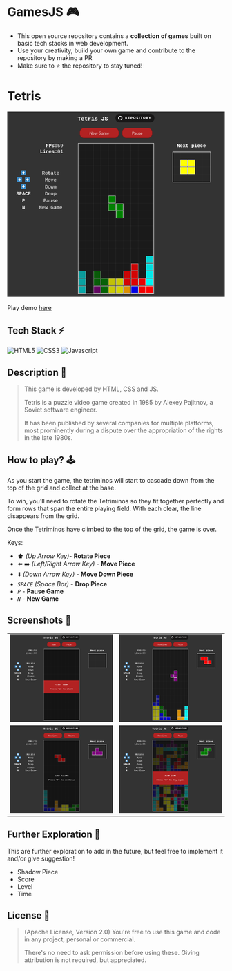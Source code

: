 # GamesJS 🎮

- This open source repository contains a **collection of games** built on basic tech stacks in web development. 
- Use your creativity, build your own game and contribute to the repository by making a PR
- Make sure to ⭐️ the repository to stay tuned! 

# Tetris

![Game Show](./assets/game-show.png)

Play demo <a href='https://miguelrolo.github.io/Repository/GamesJS/Tetris/'>here</a>

## Tech Stack ⚡

![HTML5](https://img.shields.io/badge/HTML5-E34F26.svg?style=for-the-badge&logo=HTML5&logoColor=white)
![CSS3](https://img.shields.io/badge/CSS3-1572B6.svg?style=for-the-badge&logo=CSS3&logoColor=white)
![Javascript](https://img.shields.io/badge/Javascript-F7DF1E.svg?style=for-the-badge&logo=javascript&logoColor=black)

## Description 📃
> This game is developed by HTML, CSS and JS.
>
> Tetris is a puzzle video game created in 1985 by Alexey Pajitnov, a Soviet software engineer. 
>
> It has been published by several companies for multiple platforms, most prominently during a dispute over the appropriation of the rights in the late 1980s.

## How to play? 🕹️

As you start the game, the tetriminos will start to cascade down from the top of the grid and collect at the base. 

To win, you'll need to rotate the Tetriminos so they fit together perfectly and form rows that span the entire playing field. With each clear, the line disappears from the grid. 

Once the Tetriminos have climbed to the top of the grid, the game is over.

Keys:
- ⬆️ *(Up Arrow Key)*- **Rotate Piece**
- ⬅️ ➡️ *(Left/Right Arrow Key)* - **Move Piece**
- ⬇️ *(Down Arrow Key)* - **Move Down Piece**
- *`SPACE`* *(Space Bar)* - **Drop Piece**
- *`P`* - **Pause Game**
- *`N`* - **New Game**

## Screenshots 📸

|                                         |                                            |
|               :---:                     |                 :---:                      |
| ![Game Start](./assets/game-start.png)  | ![Game Started](./assets/game-started.png) |
| ![Game Paused](./assets/game-pause.png) | ![Game Over](./assets/game-over.png)       |

## Further Exploration 🔭

This are further exploration to add in the future, but feel free to implement it and/or give suggestion! 

- Shadow Piece
- Score
- Level
- Time

## License 🪪

> (Apache License, Version 2.0) You're free to use this game and code in any project, personal or commercial. 
>
> There's no need to ask permission before using these. Giving attribution is not required, but appreciated.
